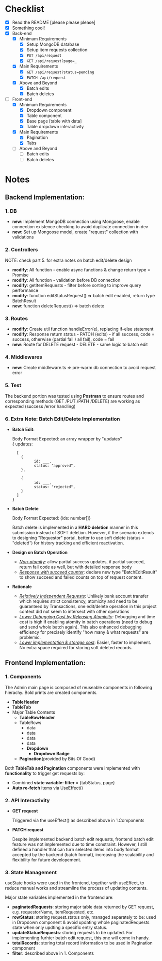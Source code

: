 # Checklist

<!-- Make sure you fill out this checklist with what you've done before submitting! -->

- [X] Read the README [please please please]
- [X] Something cool!
- [X] Back-end
  - [X] Minimum Requirements
    - [X] Setup MongoDB database
    - [X] Setup item requests collection
    - [X] `PUT /api/request`
    - [X] `GET /api/request?page=_`
  - [X] Main Requirements
    - [X] `GET /api/request?status=pending`
    - [X] `PATCH /api/request`
  - [X] Above and Beyond
    - [X] Batch edits
    - [X] Batch deletes
- [ ] Front-end
  - [X] Minimum Requirements
    - [X] Dropdown component
    - [X] Table component
    - [X] Base page [table with data]
    - [X] Table dropdown interactivity
  - [X] Main Requirements
    - [X] Pagination
    - [X] Tabs
  - [ ] Above and Beyond
    - [ ] Batch edits
    - [ ] Batch deletes

# Notes

<!-- Notes go here -->
## Backend Implementation:  


### 1. DB 
  - **new**: Implement MongoDB connection using Mongoose, enable connection existence checking to avoid duplicate connection in dev 
  - **new**: Set up Mongoose model, create "request" collection with validations

### 2. Controllers 
NOTE: check part 5. for extra notes on batch edit/delete design
  - **modify**: All function - enable async functions & change return type = Promise<T> 
  - **modify**: All function - validation before DB connection
  - **modify**: getItemRequests - filter before sorting to improve query performance
  - **modify**: function editStatusRequest() => batch edit enabled, return type BatchResult<EditStatusRequest>
  - **new**: function deleteRequest() => batch delete

### 3. Routes
  - **modify**: Create util function handleError(e), replacing if-else statement 
  - **modify**: Response return status - PATCH (edits) - if all success, code = success, otherwise (partial fail / all fail), code = fail
  - **new**: Route for DELETE request - DELETE - same logic to batch edit 

### 4. Middlewares
  - **new**: Create middleware.ts => pre-warm db connection to avoid request error

### 5. Test  
  The backend portion was tested using **Postman** to ensure routes and corresponding methods (GET /PUT /PATH /DELETE) are working as expected (success /error handling)


### 6. Extra Note: Batch Edit/Delete Implementation
  - **Batch Edit**: 
  
    Body Format Expected: an array wrapper by "updates"  
      { updates:
    
          [ 
            {
                  id: ___,
                  status: "approved",
            },

            {
                  id: ___,
                  status: "rejected",
            }
          ] 
        }


  - **Batch Delete**

    Body Format Expected:
    {ids: number[]}
    
    Batch delete is implemented in a **HARD deletion** manner in this submission instead of SOFT deletion. However, if the scenario extends to designing "Requestor" portal, better to use soft delete (status = "deleted") for history tracking and efficient reactivation.

  - **Design on Batch Operation**  
      - <u>*Non-atomity*</u>: allow partial success updates, if partial succeed, return fail code as well, but with detailed response body
      - <u>*Response with succeed counter*</u>: declare new type "BatchEditResult" to show succeed and failed counts on top of request content.

  - **Rationale**  
      - <u>*Relatively Independent Requests*</u>: Unlikely bank account transfer which requires strict consistency, atomicity and need to be guaranteed by Transactions, one edit/delete operation in this project context did not seem to intersect with other operations
      - <u>*Lower Debugging Cost by Releasing Atomicity*</u>: Debugging and time cost is high if enabling atomity in batch operations (need to debug and send whole batch again). This also enhanced debugging efficiency for precisely identify "how many & what requests" are problemic.
      - <u>*Lower implementation & storage cost*</u>: Easier, faster to implement. No extra space required for storing soft deleted records.


## Frontend Implementation:  


### 1. Components
  The Admin main page is composed of reuseable components in following hierachy. Bold prints are created components.
  - **TableHeader** 
  - **TableTab**
  - Major Table Contents
      -  **TableRowHeader**
      -  TableRows
          - data
          - data
          - data
          - data
          - **Dropdown**
            - **Dropdown Badge**
      -  **Pagination**(provided by Bits Of Good)
          
  Both **TableTab and Pagination** components were implemented with **functionality** to trigger get requests by:

  - Combined **state variable: filter** = {tabStatus, page}
  - **Auto re-fetch** items via UseEffect() 

### 2. API Interactivity
  - **GET request** 
    
    Triggered via the useEffect() as described above in 1.Components
  - **PATCH request**
    
    Despite implemented backend batch edit requests, frontend batch edit feature was not implemented due to time constraint. However, I still defined a handler that can turn selected items into body format accepted by the backend (batch format), increasing the scalability and flexibility for future developement.


### 3. State Management
  useState hooks were used in the frontend, together with useEffect, to reduce manual works and streamline the process of updating contents.

  Major state variables implemented in the frontend are:
  - **paginatedRequests**: storing major table data returned by GET request, e.g. requestorName, itemRequested, etc.
  - **rowStatus**: storing request.status only, managed separately to be: used in Dropdown component & avoid updating whole paginatedRequests state when only updting a specific entry status. 
  - **updateStatueRequests**: storing requests to be updated. For implementing furhter batch edit request, this one will come in handy.
  - **totalRecords**: storing total record information to be used in Pagination component
  - **filter**: described above in 1. Components
